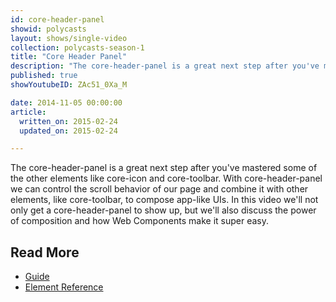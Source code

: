 ```yaml
---
id: core-header-panel
showid: polycasts
layout: shows/single-video
collection: polycasts-season-1
title: "Core Header Panel"
description: "The core-header-panel is a great next step after you've mastered some of the other elements like core-icon and core-toolbar. With core-header-panel we can control the scroll behavior of our page and combine it with other elements, like core-toolbar, to compose app-like UIs. In this video we'll not only get a core-header-panel to show up, but we'll also discuss the power of composition and how Web Components make it super easy."
published: true
showYoutubeID: ZAc51_0Xa_M

date: 2014-11-05 00:00:00
article:
  written_on: 2015-02-24
  updated_on: 2015-02-24

---
```


The core-header-panel is a great next step after you've mastered some of the other elements like core-icon and core-toolbar. With core-header-panel we can control the scroll behavior of our page and combine it with other elements, like core-toolbar, to compose app-like UIs. In this video we'll not only get a core-header-panel to show up, but we'll also discuss the power of composition and how Web Components make it super easy.

## Read More

- [Guide](https://www.polymer-project.org/0.5/docs/elements/layout-elements.html)
- [Element Reference](https://www.polymer-project.org/0.5/docs/elements/#core-header-panel)
